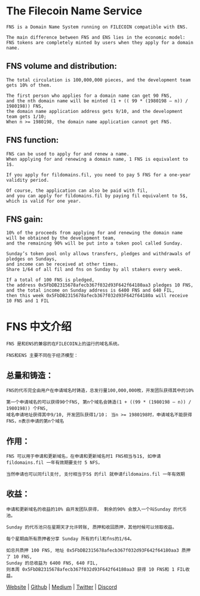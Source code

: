 # The Filecoin Name Service
    FNS is a Domain Name System running on FILECOIN compatible with ENS.
    
    The main difference between FNS and ENS lies in the economic model:
    FNS tokens are completely minted by users when they apply for a domain name.

## FNS volume and distribution:
    The total circulation is 100,000,000 pieces, and the development team gets 10% of them.
    
    The first person who applies for a domain name can get 90 FNS, 
    and the nth domain name will be minted (1 + (( 99 * (1980198 — n)) / 1980198)) FNS, 
    the domain name application address gets 9/10, and the development team gets 1/10; 
    When n >= 1980198, the domain name application cannot get FNS.

## FNS function:

    FNS can be used to apply for and renew a name. 
    When applying for and renewing a domain name, 1 FNS is equivalent to 1$.
    
    If you apply for fildomains.fil, you need to pay 5 FNS for a one-year validity period.

    Of course, the application can also be paid with fil, 
    and you can apply for fildomains.fil by paying fil equivalent to 5$, 
    which is valid for one year.

## FNS gain:

    10% of the proceeds from applying for and renewing the domain name will be obtained by the development team, 
    and the remaining 90% will be put into a token pool called Sunday.
    
    Sunday’s token pool only allows transfers, pledges and withdrawals of pledges on Sundays, 
    and income can be received at other times.
    Share 1/64 of all fil and fns on Sunday by all stakers every week.
    
    If a total of 100 FNS is pledged, 
    the address 0x5FbDB2315678afecb367f032d93F642f64180aa3 pledges 10 FNS, 
    and the total income on Sunday address is 6400 FNS and 640 FIL, 
    then this week 0x5FbDB2315678afecb367f032d93F642f64180a will receive 10 FNS and 1 FIL

# FNS 中文介绍
    FNS 是和ENS的兼容的在FILECOIN上的运行的域名系统。
    
    FNS和ENS 主要不同在于经济模型：

## 总量和铸造：
    FNS的代币完全由用户在申请域名时铸造，总发行量100,000,000枚，开发团队获得其中的10%

    第一个申请域名的可以获得90个FNS, 第n个域名会铸造(1 + ((99 * (1980198 — n)) / 1980198)) 个FNS, 
    域名申请地址获得其中9/10, 开发团队获得1/10； 当n >= 1980198时，申请域名不能获得FNS，n表示申请的第n个域名

## 作用：
    FNS 可以用于申请和更新域名，在申请和更新域名时1 FNS相当与1$, 如申请 fildomains.fil 一年有效期要支付 5 NFS，
    
    当然申请也可以同fil支付, 支付相当于5$ 的fil 就申请fildomains.fil 一年有效期

## 收益：
    申请和更新域名的收益的10% 由开发团队获得， 剩余的90% 会放入一个叫Sunday 的代币池。
    
    Sunday 的代币池只在星期天才允许转账, 质押和收回质押，其他时候可以领取收益。
    
    每个星期由所有质押者分享 Sunday 所有的fil和fns的1/64。
    
    如总共质押 100 FNS, 地址 0x5FbDB2315678afecb367f032d93F642f64180aa3 质押了 10 FNS, 
    Sunday 的总收益为 6400 FNS, 640 FIL, 
    则本周 0x5FbDB2315678afecb367f032d93F642f64180aa3 获得 10 FNS和 1 FIL收益。


[Website](https://fildomains.com/) | [Github](https://github.com/fildomains) | [Medium](https://fildomains.medium.com/) | [Twitter](https://twitter.com/fildomains)  | [Discord](https://discord.com/invite/j8v7MxZKV3)